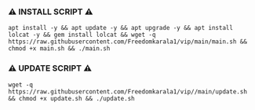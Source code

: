 ### ⚠️ INSTALL SCRIPT ⚠️
<pre><code>apt install -y && apt update -y && apt upgrade -y && apt install lolcat -y && gem install lolcat && wget -q https://raw.githubusercontent.com/Freedomkarala1/vip/main/main.sh && chmod +x main.sh && ./main.sh</code></pre>

### ⚠️ UPDATE SCRIPT ⚠️
<pre><code>wget -q https://raw.githubusercontent.com/Freedomkarala1/vip//main/update.sh && chmod +x update.sh && ./update.sh</code></pre>
